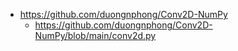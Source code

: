 

* https://github.com/duongnphong/Conv2D-NumPy
    * https://github.com/duongnphong/Conv2D-NumPy/blob/main/conv2d.py
